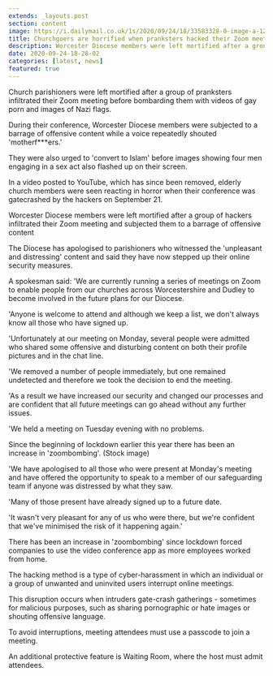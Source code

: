 ```yaml
---
extends: _layouts.post
section: content
image: https://i.dailymail.co.uk/1s/2020/09/24/18/33583328-0-image-a-12_1600967375726.jpg 
title: Churchgoers are horrified when pranksters hacked their Zoom meeting 
description: Worcester Diocese members were left mortified after a group of hackers infiltrated their Zoom meeting and subjected them to a barrage of offensive content. 
date: 2020-09-24-18-28-02 
categories: [latest, news] 
featured: true 
--- 
```

Church parishioners were left mortified after a group of pranksters infiltrated their Zoom meeting before bombarding them with videos of gay porn and images of Nazi flags. 

During their conference, Worcester Diocese members were subjected to a barrage of offensive content while a voice repeatedly shouted 'motherf***ers.'

They were also urged to 'convert to Islam' before images showing four men engaging in a sex act also flashed up on their screen.   

In a video posted to YouTube, which has since been removed, elderly church members were seen reacting in horror when their conference was gatecrashed by the hackers on September 21. 

Worcester Diocese members were left mortified after a group of hackers infiltrated their Zoom meeting and subjected them to a barrage of offensive content

The Diocese has apologised to parishioners who witnessed the 'unpleasant and distressing' content and said they have now stepped up their online security measures.

A spokesman said: 'We are currently running a series of meetings on Zoom to enable people from our churches across Worcestershire and Dudley to become involved in the future plans for our Diocese.

'Anyone is welcome to attend and although we keep a list, we don't always know all those who have signed up.

'Unfortunately at our meeting on Monday, several people were admitted who shared some offensive and disturbing content on both their profile pictures and in the chat line.

'We removed a number of people immediately, but one remained undetected and therefore we took the decision to end the meeting.

'As a result we have increased our security and changed our processes and are confident that all future meetings can go ahead without any further issues.

'We held a meeting on Tuesday evening with no problems. 

Since the beginning of lockdown earlier this year there has been an increase in 'zoombombing'. (Stock image)

'We have apologised to all those who were present at Monday's meeting and have offered the opportunity to speak to a member of our safeguarding team if anyone was distressed by what they saw.

'Many of those present have already signed up to a future date.

'It wasn't very pleasant for any of us who were there, but we're confident that we've minimised the risk of it happening again.' 

There has been an increase in 'zoombombing' since lockdown forced companies to use the video conference app as more employees worked from home.

The hacking method is a type of cyber-harassment in which an individual or a group of unwanted and uninvited users interrupt online meetings.

This disruption occurs when intruders gate-crash gatherings - sometimes for malicious purposes, such as sharing pornographic or hate images or shouting offensive language.

To avoid interruptions, meeting attendees must use a passcode to join a meeting.

An additional protective feature is Waiting Room, where the host must admit attendees. 

